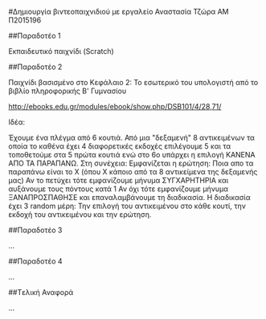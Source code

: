 #Δημιουργία βιντεοπαιχνιδιού με εργαλείο
Αναστασία Τζώρα
ΑΜ Π2015196

##Παραδοτέο 1

Εκπαιδευτικό παιχνίδι (Scratch)

##Παραδοτέο 2

Παιχνίδι βασισμένο στο Κεφάλαιο 2: Το εσωτερικό του υπολογιστή από το βιβλίο πληροφορικής Β' Γυμνασίου

http://ebooks.edu.gr/modules/ebook/show.php/DSB101/4/28,71/

Ιδέα:

Έχουμε ένα πλέγμα από 6 κουτιά.
Από μια "δεξαμενή" 8 αντικειμένων τα οποία το καθένα έχει 4 διαφορετικές εκδοχές επιλέγουμε 5 και τα τοποθετούμε στα 5 πρώτα κουτιά ενώ στο 6ο υπάρχει η επιλογή ΚΑΝΕΝΑ ΑΠΟ ΤΑ ΠΑΡΑΠΑΝΩ.
Στη συνέχεια: Εμφανίζεται η ερώτηση:
Ποια απο τα παραπάνω είναι το Χ (όπου Χ κάποιο από τα 8 αντικείμενα της δεξαμενής μας)
Αν το πετύχει τότε εμφανίζουμε μήνυμα ΣΥΓΧΑΡΗΤΗΡΙΑ και αυξάνουμε τους πόντους κατά 1
Αν όχι τότε εμφανίζουμε μήνυμα ΞΑΝΑΠΡΟΣΠΑΘΗΣΕ και επαναλαμβάνουμε τη διαδικασία.
Η διαδικασία έχει 3 random μέρη: Την επιλογή του αντικειμένου στο κάθε κουτί, την εκδοχή του αντικειμένου και την ερώτηση.

##Παραδοτέο 3

...

##Παραδοτέο 4

...

##Tελική Αναφορά

...
